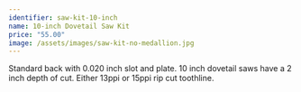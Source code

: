 ```yaml
---
identifier: saw-kit-10-inch
name: 10-inch Dovetail Saw Kit
price: "55.00"
image: /assets/images/saw-kit-no-medallion.jpg
---
```

Standard back with 0.020 inch slot and plate.  10 inch dovetail saws have a 2 inch depth of cut.  Either 13ppi or 15ppi rip cut toothline.
